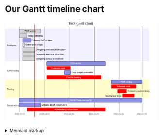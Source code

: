 # Our Gantt timeline chart

<!--

        WHAT IS MERMAID
This is something simmilar to Makrdown, offering some nice graphs and charts written in plain text

        HOW TO EDIT THIS FILE 
Below (in code block with mermaid) is mermaid-style Gantt chart (written in text).
Our GitHub action generates .png file and puts it above the code block - so you can edit the text, and the image will update after few minutes.
Below are some commets that indicate where action generates stuff - usually you should not touch such places - but in this case,
you are free to edit stuf in mermaid code block.

        HOW TO WRITE MERMAID GANTT
Here is the Gantt section of Mermaid documentation: https://mermaid-js.github.io/mermaid/diagrams-and-syntax-and-examples/gantt.html
Here is the live mermaid editor: https://mermaid-js.github.io/mermaid-live-editor/
Generally, stick to the format where you just write begin and end date
-->

<!-- generated by mermaid compile action - START -->
![~mermaid diagram 1~](/output/gantt-chart-md-1.png)
<details>
  <summary>Mermaid markup</summary>

```mermaid
gantt
    title TinX gantt chart
    dateFormat  YYYY-MM-DD
    
    section Designing
    PDR writing :done, 2020-10-01, 2020-10-27
    Ideas collecting :done, 2020-10-01, 2020-10-10
    Creating PoC of ideas : 2020-10-05, 2020-10-15
    Online workshops :done, 2020-10-05, 2020-10-07
    Designing mechanical structure :done, 2020-10-05, 2020-10-20
    Designing electrical structure :done, 2020-10-05, 2020-10-20
    Designing software structure :done, 2020-10-05, 2020-10-20
    
    section Constructing
    CDR writing : 2020-11-03, 2021-01-15
    Materials tests :crit, 2020-11-03, 2020-12-03
    Final budget estimation : 2020-11-25, 2020-12-03
    CanSat building :crit, 2020-11-03, 2021-01-10
    
    section Testing 
    FDR writing : 2021-01-22, 2021-03-01
    Software tests :crit, 2021-01-22, 2021-02-22
    Recovery system tests :crit, 2021-01-30, 2021-02-10
    Mechanical tests :crit, 2021-02-05, 2021-02-20
    
    section Social works
    Social media managing : 2020-10-01, 2021-03-01
    Creating list of cooperators : 2020-10-01, 2020-10-27
    Establishing cooperation :crit, 2020-10-10, 2021-01-15
    
```

</details>
<!-- generated by mermaid compile action - END -->
